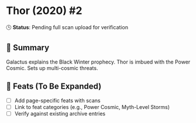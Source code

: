 # Thor (2020) #2

🕓 **Status**: Pending full scan upload for verification


## 📖 Summary
Galactus explains the Black Winter prophecy. Thor is imbued with the Power Cosmic. Sets up multi-cosmic threats.

## 🔹 Feats (To Be Expanded)
- [ ] Add page-specific feats with scans
- [ ] Link to feat categories (e.g., Power Cosmic, Myth-Level Storms)
- [ ] Verify against existing archive entries